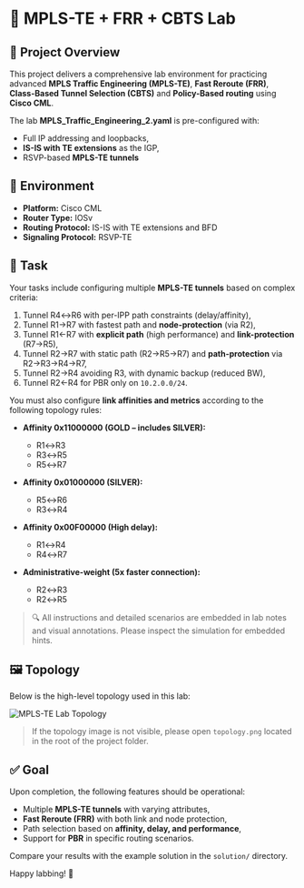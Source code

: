# 📡 MPLS-TE + FRR + CBTS Lab

## 📘 Project Overview

This project delivers a comprehensive lab environment for practicing advanced **MPLS Traffic Engineering (MPLS-TE)**, **Fast Reroute (FRR)**, **Class-Based Tunnel Selection (CBTS)** and **Policy-Based routing** using **Cisco CML**.

The lab **MPLS_Traffic_Engineering_2.yaml** is pre-configured with:

- Full IP addressing and loopbacks,
- **IS-IS with TE extensions** as the IGP,
- RSVP-based **MPLS-TE tunnels**

## 🧪 Environment

- **Platform:** Cisco CML
- **Router Type:** IOSv
- **Routing Protocol:** IS-IS with TE extensions and BFD
- **Signaling Protocol:** RSVP-TE

## 🎯 Task

Your tasks include configuring multiple **MPLS-TE tunnels** based on complex criteria:

1. Tunnel R4↔R6 with per-IPP path constraints (delay/affinity),
2. Tunnel R1→R7 with fastest path and **node-protection** (via R2),
3. Tunnel R1←R7 with **explicit path** (high performance) and **link-protection** (R7→R5),
4. Tunnel R2→R7 with static path (R2→R5→R7) and **path-protection** via R2→R3→R4→R7,
5. Tunnel R2→R4 avoiding R3, with dynamic backup (reduced BW),
6. Tunnel R2←R4 for PBR only on `10.2.0.0/24`.

You must also configure **link affinities and metrics** according to the following topology rules:

- **Affinity 0x11000000 (GOLD – includes SILVER):**
  - R1↔R3  
  - R3↔R5  
  - R5↔R7  

- **Affinity 0x01000000 (SILVER):**
  - R5↔R6  
  - R3↔R4  

- **Affinity 0x00F00000 (High delay):**
  - R1↔R4  
  - R4↔R7  

- **Administrative-weight (5x faster connection):**
  - R2↔R3  
  - R2↔R5  

> 🔍 All instructions and detailed scenarios are embedded in lab notes and visual annotations. Please inspect the simulation for embedded hints.

## 🖼️ Topology

Below is the high-level topology used in this lab:

![MPLS-TE Lab Topology](topology.png)

> If the topology image is not visible, please open `topology.png` located in the root of the project folder.

## ✅ Goal

Upon completion, the following features should be operational:

- Multiple **MPLS-TE tunnels** with varying attributes,
- **Fast Reroute (FRR)** with both link and node protection,
- Path selection based on **affinity, delay, and performance**,
- Support for **PBR** in specific routing scenarios.

Compare your results with the example solution in the `solution/` directory.

Happy labbing! 🚀
